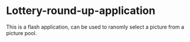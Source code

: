 # Lottery-round-up-application
This is a flash application, can be used to ranomly select a picture from a picture pool.
